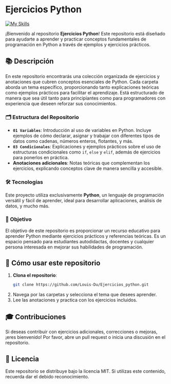# Ejercicios Python

[![My Skills](https://skillicons.dev/icons?i=py)](https://skillicons.dev)

¡Bienvenido al repositorio **Ejercicios Python**! Este repositorio está diseñado para ayudarte a aprender y practicar conceptos fundamentales de programación en Python a través de ejemplos y ejercicios prácticos.

## 📚 Descripción

En este repositorio encontrarás una colección organizada de ejercicios y anotaciones que cubren conceptos esenciales de Python. Cada carpeta aborda un tema específico, proporcionando tanto explicaciones teóricas como ejemplos prácticos para facilitar el aprendizaje. Está estructurado de manera que sea útil tanto para principiantes como para programadores con experiencia que deseen reforzar sus conocimientos.

### 🗂️ Estructura del Repositorio

- **`01 Variables`**: Introducción al uso de variables en Python. Incluye ejemplos de cómo declarar, asignar y trabajar con diferentes tipos de datos como cadenas, números enteros, flotantes, y más.
- **`03 Condicionales`**: Explicaciones y ejemplos prácticos sobre el uso de estructuras condicionales como `if`, `else` y `elif`, además de ejercicios para ponerlos en práctica.
- **Anotaciones adicionales**: Notas teóricas que complementan los ejercicios, explicando conceptos clave de manera sencilla y accesible.

### 🛠️ Tecnologías

Este proyecto utiliza exclusivamente **Python**, un lenguaje de programación versátil y fácil de aprender, ideal para desarrollar aplicaciones, análisis de datos, y mucho más.

### 🎯 Objetivo

El objetivo de este repositorio es proporcionar un recurso educativo para aprender Python mediante ejercicios prácticos y referencias teóricas. Es un espacio pensado para estudiantes autodidactas, docentes y cualquier persona interesada en mejorar sus habilidades de programación.

## 🚀 Cómo usar este repositorio

1. **Clona el repositorio**:
   ```bash
   git clone https://github.com/Louis-Du/Ejercicios_python.git
2. Navega por las carpetas y selecciona el tema que desees aprender.
3. Lee las anotaciones y practica con los ejercicios incluidos.

## 🎓 Contribuciones

Si deseas contribuir con ejercicios adicionales, correcciones o mejoras, ¡eres bienvenido! Por favor, abre un pull request o inicia una discusión en el repositorio.

## 📄 Licencia

Este repositorio se distribuye bajo la licencia MIT. Si utilizas este contenido, recuerda dar el debido reconocimiento.